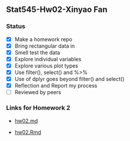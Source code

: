 
## Stat545-Hw02-Xinyao Fan

### Status
- [x] Make a homework repo
- [x] Bring rectangular data in
- [x] Smell test the data
- [x] Explore individual variables
- [x] Explore various plot types
- [x] Use filter(), select() and %>%
- [x] Use of dplyr goes beyond filter() and select()
- [x] Reflection and Report my process
- [ ] Reviewed by peers 

### Links for Homework 2

 - [hw02.md](https://github.com/xinyaofan/STAT545-hw-fan-xinyao/blob/master/hw02/hw02.md)

 - [hw02.Rmd](https://github.com/xinyaofan/STAT545-hw-fan-xinyao/blob/master/hw02/hw02.Rmd)
